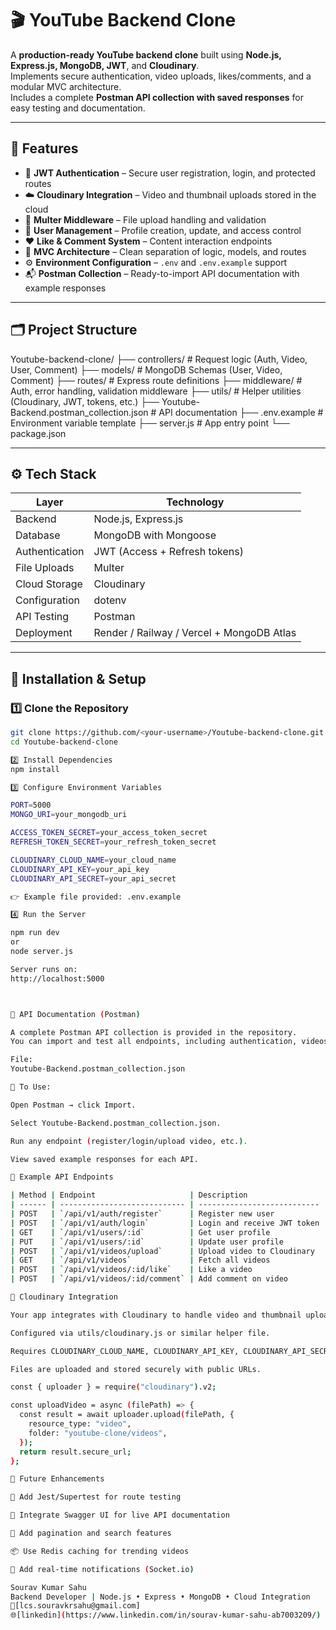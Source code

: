 # 🎬 YouTube Backend Clone

A **production-ready YouTube backend clone** built using **Node.js, Express.js, MongoDB, JWT**, and **Cloudinary**.  
Implements secure authentication, video uploads, likes/comments, and a modular MVC architecture.  
Includes a complete **Postman API collection with saved responses** for easy testing and documentation.

---

## 🚀 Features

- 🔐 **JWT Authentication** – Secure user registration, login, and protected routes  
- ☁️ **Cloudinary Integration** – Video and thumbnail uploads stored in the cloud  
- 🎥 **Multer Middleware** – File upload handling and validation  
- 👤 **User Management** – Profile creation, update, and access control  
- ❤️ **Like & Comment System** – Content interaction endpoints  
- 🧩 **MVC Architecture** – Clean separation of logic, models, and routes  
- ⚙️ **Environment Configuration** – `.env` and `.env.example` support  
- 📬 **Postman Collection** – Ready-to-import API documentation with example responses  

---

## 🗂️ Project Structure

Youtube-backend-clone/
├── controllers/ # Request logic (Auth, Video, User, Comment)
├── models/ # MongoDB Schemas (User, Video, Comment)
├── routes/ # Express route definitions
├── middleware/ # Auth, error handling, validation middleware
├── utils/ # Helper utilities (Cloudinary, JWT, tokens, etc.)
├── Youtube-Backend.postman_collection.json # API documentation
├── .env.example # Environment variable template
├── server.js # App entry point
└── package.json


---

## ⚙️ Tech Stack

| Layer | Technology |
|-------|-------------|
| Backend | Node.js, Express.js |
| Database | MongoDB with Mongoose |
| Authentication | JWT (Access + Refresh tokens) |
| File Uploads | Multer |
| Cloud Storage | Cloudinary |
| Configuration | dotenv |
| API Testing | Postman |
| Deployment | Render / Railway / Vercel + MongoDB Atlas |

---

## 🧰 Installation & Setup

### 1️⃣ Clone the Repository
```bash
git clone https://github.com/<your-username>/Youtube-backend-clone.git
cd Youtube-backend-clone

2️⃣ Install Dependencies
npm install

3️⃣ Configure Environment Variables

PORT=5000
MONGO_URI=your_mongodb_uri

ACCESS_TOKEN_SECRET=your_access_token_secret
REFRESH_TOKEN_SECRET=your_refresh_token_secret

CLOUDINARY_CLOUD_NAME=your_cloud_name
CLOUDINARY_API_KEY=your_api_key
CLOUDINARY_API_SECRET=your_api_secret

👉 Example file provided: .env.example

4️⃣ Run the Server

npm run dev
or
node server.js

Server runs on:
http://localhost:5000



📮 API Documentation (Postman)

A complete Postman API collection is provided in the repository.
You can import and test all endpoints, including authentication, videos, comments, and likes.

File:
Youtube-Backend.postman_collection.json

📌 To Use:

Open Postman → click Import.

Select Youtube-Backend.postman_collection.json.

Run any endpoint (register/login/upload video, etc.).

View saved example responses for each API.

🔗 Example API Endpoints

| Method | Endpoint                     | Description                 |
| ------ | ---------------------------- | --------------------------- |
| POST   | `/api/v1/auth/register`      | Register new user           |
| POST   | `/api/v1/auth/login`         | Login and receive JWT token |
| GET    | `/api/v1/users/:id`          | Get user profile            |
| PUT    | `/api/v1/users/:id`          | Update user profile         |
| POST   | `/api/v1/videos/upload`      | Upload video to Cloudinary  |
| GET    | `/api/v1/videos`             | Fetch all videos            |
| POST   | `/api/v1/videos/:id/like`    | Like a video                |
| POST   | `/api/v1/videos/:id/comment` | Add comment on video        |

🧩 Cloudinary Integration

Your app integrates with Cloudinary to handle video and thumbnail uploads.

Configured via utils/cloudinary.js or similar helper file.

Requires CLOUDINARY_CLOUD_NAME, CLOUDINARY_API_KEY, CLOUDINARY_API_SECRET in .env.

Files are uploaded and stored securely with public URLs.

const { uploader } = require("cloudinary").v2;

const uploadVideo = async (filePath) => {
  const result = await uploader.upload(filePath, {
    resource_type: "video",
    folder: "youtube-clone/videos",
  });
  return result.secure_url;
};

🧠 Future Enhancements

🧪 Add Jest/Supertest for route testing

📘 Integrate Swagger UI for live API documentation

🧩 Add pagination and search features

📦 Use Redis caching for trending videos

🔔 Add real-time notifications (Socket.io)

Sourav Kumar Sahu
Backend Developer | Node.js • Express • MongoDB • Cloud Integration
📧[lcs.souravkrsahu@gmail.com]
🌐[linkedin](https://www.linkedin.com/in/sourav-kumar-sahu-ab7003209/)

